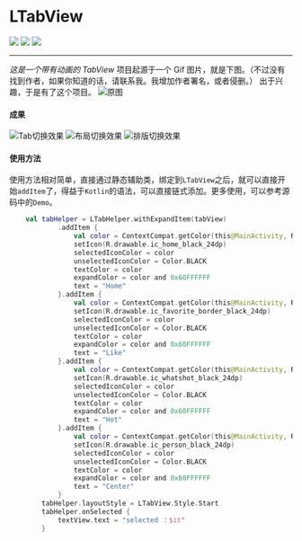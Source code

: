 # LTabView

<p align="left">
	<a >
        <img src="https://img.shields.io/badge/language-kotlin-blue.svg">
    </a>
	<a >
        <img src="https://img.shields.io/badge/platform-Android-green.svg">
    </a>
	<a >
        <img src="https://img.shields.io/badge/license-GPL-red.svg">
    </a>
</p>

----------
_这是一个带有动画的 TabView_
项目起源于一个 Gif 图片，就是下图。（不过没有找到作者，如果你知道的话，请联系我。我增加作者署名，或者侵删。）
出于兴趣，于是有了这个项目。
![原图](https://github.com/Mr-XiaoLiang/LTabView/raw/master/preview/tab-ui-final.gif)

#### 成果
![Tab切换效果](https://raw.githubusercontent.com/Mr-XiaoLiang/LTabView/master/preview/preview1.gif)
![布局切换效果](https://raw.githubusercontent.com/Mr-XiaoLiang/LTabView/master/preview/preview2.gif)
![排版切换效果](https://raw.githubusercontent.com/Mr-XiaoLiang/LTabView/master/preview/preview2.gif)

#### 使用方法

使用方法相对简单，直接通过静态辅助类，绑定到`LTabView`之后，就可以直接开始`addItem`了，得益于`Kotlin`的语法，可以直接链式添加。更多使用，可以参考源码中的`Demo`。

``` kotlin
	val tabHelper = LTabHelper.withExpandItem(tabView)
            .addItem {
                val color = ContextCompat.getColor(this@MainActivity, R.color.purple)
                setIcon(R.drawable.ic_home_black_24dp)
                selectedIconColor = color
                unselectedIconColor = Color.BLACK
                textColor = color
                expandColor = color and 0x60FFFFFF
                text = "Home"
            }.addItem {
                val color = ContextCompat.getColor(this@MainActivity, R.color.pink)
                setIcon(R.drawable.ic_favorite_border_black_24dp)
                selectedIconColor = color
                unselectedIconColor = Color.BLACK
                textColor = color
                expandColor = color and 0x60FFFFFF
                text = "Like"
            }.addItem {
                val color = ContextCompat.getColor(this@MainActivity, R.color.orange)
                setIcon(R.drawable.ic_whatshot_black_24dp)
                selectedIconColor = color
                unselectedIconColor = Color.BLACK
                textColor = color
                expandColor = color and 0x60FFFFFF
                text = "Hot"
            }.addItem {
                val color = ContextCompat.getColor(this@MainActivity, R.color.blue)
                setIcon(R.drawable.ic_person_black_24dp)
                selectedIconColor = color
                unselectedIconColor = Color.BLACK
                textColor = color
                expandColor = color and 0x60FFFFFF
                text = "Center"
            }
        tabHelper.layoutStyle = LTabView.Style.Start
        tabHelper.onSelected {
            textView.text = "selected ：$it"
        }
```




